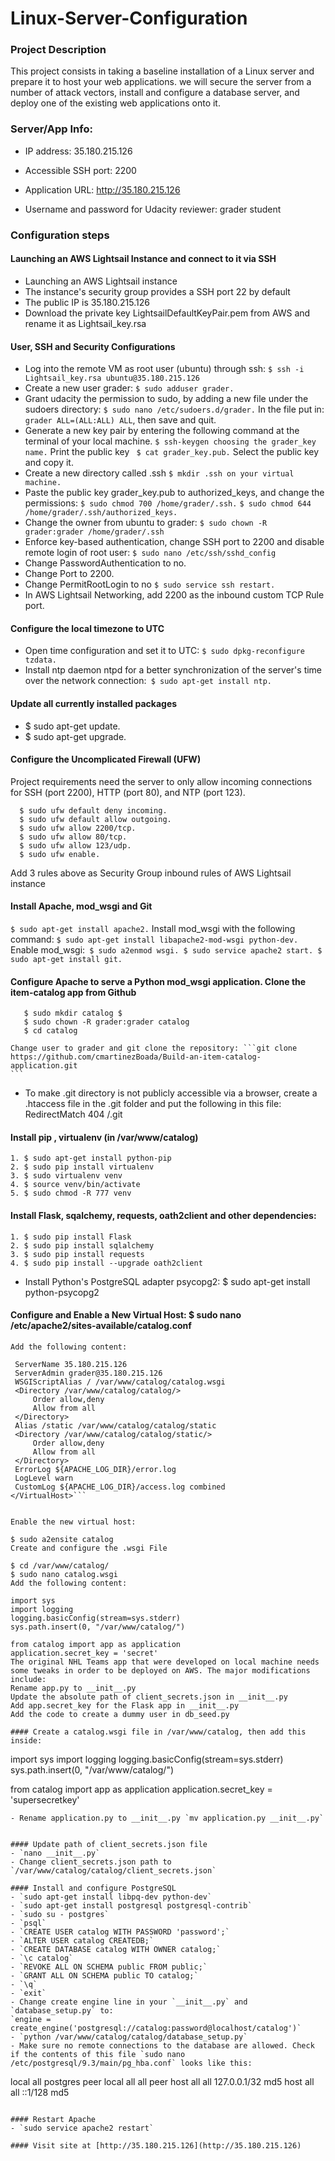 # Linux-Server-Configuration

### Project Description
This project consists in taking a baseline installation of a Linux server and prepare it to host your web applications. we will secure the server from a number of attack vectors, install and configure a database server, and deploy one of the existing web applications onto it.

### Server/App Info:

- IP address: 35.180.215.126

- Accessible SSH port: 2200

- Application URL: http://35.180.215.126

- Username and password for Udacity reviewer: grader student

### Configuration steps

#### Launching an AWS Lightsail Instance and connect to it via SSH
  - Launching an AWS Lightsail instance
  - The instance's security group provides a SSH port 22 by default
  - The public IP is 35.180.215.126
  - Download the private key LightsailDefaultKeyPair.pem from AWS and rename it as Lightsail_key.rsa
#### User, SSH and Security Configurations
  - Log into the remote VM as root user (ubuntu) through ssh: ```$ ssh -i Lightsail_key.rsa ubuntu@35.180.215.126```
  - Create a new user grader: ```$ sudo adduser grader.```
  - Grant udacity the permission to sudo, by adding a new file under the sudoers directory: ```$ sudo nano /etc/sudoers.d/grader.``` In the file put in:``` grader ALL=(ALL:ALL) ALL```, then save and quit.
  - Generate a new key pair by entering the following command at the terminal of your local machine.
  ```$ ssh-keygen choosing the grader_key name.```
  Print the public key ``` $ cat grader_key.pub.```
  Select the public key and copy it.
  - Create a new directory called .ssh ```$ mkdir .ssh on your virtual machine.```
  - Paste the public key grader_key.pub to authorized_keys, and change the permissions:
  ```$ sudo chmod 700 /home/grader/.ssh.```
  ```$ sudo chmod 644 /home/grader/.ssh/authorized_keys.```
  - Change the owner from ubuntu to grader: ```$ sudo chown -R grader:grader /home/grader/.ssh```
  - Enforce key-based authentication, change SSH port to 2200 and disable remote login of root user:
  ```$ sudo nano /etc/ssh/sshd_config```
  - Change PasswordAuthentication to no.
  - Change Port to 2200.
  - Change PermitRootLogin to no
  ```$ sudo service ssh restart.```
  - In AWS Lightsail Networking, add 2200 as the inbound custom TCP Rule port.


#### Configure the local timezone to UTC
  - Open time configuration and set it to UTC: ```$ sudo dpkg-reconfigure tzdata.```
  - Install ntp daemon ntpd for a better synchronization of the server's time over the network connection:``` $ sudo apt-get install ntp.```

#### Update all currently installed packages
  - $ sudo apt-get update.
  - $ sudo apt-get upgrade.

#### Configure the Uncomplicated Firewall (UFW)
  Project requirements need the server to only allow incoming connections for SSH (port 2200), HTTP (port 80), and NTP (port 123).
```
  $ sudo ufw default deny incoming.
  $ sudo ufw default allow outgoing.
  $ sudo ufw allow 2200/tcp.
  $ sudo ufw allow 80/tcp.
  $ sudo ufw allow 123/udp.
  $ sudo ufw enable.
  ```
  Add 3 rules above as Security Group inbound rules of AWS Lightsail instance

#### Install Apache, mod_wsgi and Git
 ```$ sudo apt-get install apache2.```
    Install mod_wsgi with the following command: ```$ sudo apt-get install libapache2-mod-wsgi python-dev.```
    Enable mod_wsgi:``` $ sudo a2enmod wsgi.
    $ sudo service apache2 start.
    $ sudo apt-get install git.```

####  Configure Apache to serve a Python mod_wsgi application. Clone the item-catalog app from Github
 ```$ cd /var/www 
    $ sudo mkdir catalog $ 
    $ sudo chown -R grader:grader catalog
    $ cd catalog
 ```
    Change user to grader and git clone the repository: ```git clone https://github.com/cmartinezBoada/Build-an-item-catalog-application.git
    ```
  - To make .git directory is not publicly accessible via a browser, create a .htaccess file in the .git folder and put the following in this file: RedirectMatch 404 /\.git
 
 #### Install pip , virtualenv (in /var/www/catalog)
    1. $ sudo apt-get install python-pip
    2. $ sudo pip install virtualenv
    3. $ sudo virtualenv venv
    4. $ source venv/bin/activate
    5. $ sudo chmod -R 777 venv
    
#### Install Flask, sqalchemy, requests, oath2client and other dependencies:
    1. $ sudo pip install Flask
    2. $ sudo pip install sqlalchemy
    3. $ sudo pip install requests
    4. $ sudo pip install --upgrade oath2client
  - Install Python's PostgreSQL adapter psycopg2: $ sudo apt-get install python-psycopg2

#### Configure and Enable a New Virtual Host: $ sudo nano /etc/apache2/sites-available/catalog.conf
    Add the following content:
```<VirtualHost *:80>
 ServerName 35.180.215.126
 ServerAdmin grader@35.180.215.126
 WSGIScriptAlias / /var/www/catalog/catalog.wsgi
 <Directory /var/www/catalog/catalog/>
     Order allow,deny
     Allow from all
 </Directory>
 Alias /static /var/www/catalog/catalog/static
 <Directory /var/www/catalog/catalog/static/>
     Order allow,deny
     Allow from all
 </Directory>
 ErrorLog ${APACHE_LOG_DIR}/error.log
 LogLevel warn
 CustomLog ${APACHE_LOG_DIR}/access.log combined
</VirtualHost>```


Enable the new virtual host:

$ sudo a2ensite catalog
Create and configure the .wsgi File

$ cd /var/www/catalog/
$ sudo nano catalog.wsgi
Add the following content:

import sys
import logging
logging.basicConfig(stream=sys.stderr)
sys.path.insert(0, "/var/www/catalog/")

from catalog import app as application
application.secret_key = 'secret'
The original NHL Teams app that were developed on local machine needs some tweaks in order to be deployed on AWS. The major modifications include:
Rename app.py to __init__.py
Update the absolute path of client_secrets.json in __init__.py
Add app.secret_key for the Flask app in __init__.py
Add the code to create a dummy user in db_seed.py

#### Create a catalog.wsgi file in /var/www/catalog, then add this inside:
  ```
  import sys
  import logging
  logging.basicConfig(stream=sys.stderr)
  sys.path.insert(0, "/var/www/catalog/")

  from catalog import app as application
  application.secret_key = 'supersecretkey'
  ```
  - Rename application.py to __init__.py `mv application.py __init__.py`


#### Update path of client_secrets.json file
  - `nano __init__.py`
  - Change client_secrets.json path to `/var/www/catalog/catalog/client_secrets.json`

#### Install and configure PostgreSQL
  - `sudo apt-get install libpq-dev python-dev`
  - `sudo apt-get install postgresql postgresql-contrib`
  - `sudo su - postgres`
  - `psql`
  - `CREATE USER catalog WITH PASSWORD 'password';`
  - `ALTER USER catalog CREATEDB;`
  - `CREATE DATABASE catalog WITH OWNER catalog;`
  - `\c catalog`
  - `REVOKE ALL ON SCHEMA public FROM public;`
  - `GRANT ALL ON SCHEMA public TO catalog;`
  - `\q`
  - `exit`
  - Change create engine line in your `__init__.py` and `database_setup.py` to:
  `engine = create_engine('postgresql://catalog:password@localhost/catalog')`
  - `python /var/www/catalog/catalog/database_setup.py`
  - Make sure no remote connections to the database are allowed. Check if the contents of this file `sudo nano /etc/postgresql/9.3/main/pg_hba.conf` looks like this:
  ```
  local   all             postgres                                peer
  local   all             all                                     peer
  host    all             all             127.0.0.1/32            md5
  host    all             all             ::1/128                 md5
  ```

#### Restart Apache
  - `sudo service apache2 restart`

#### Visit site at [http://35.180.215.126](http://35.180.215.126)

